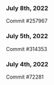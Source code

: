 ### July 8th, 2022

Commit #257967

### July 5th, 2022

Commit #314353


### July 4th, 2022

Commit #72281
